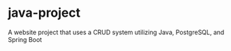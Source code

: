 # java-project
A website project that uses a CRUD system utilizing Java, PostgreSQL, and Spring Boot
